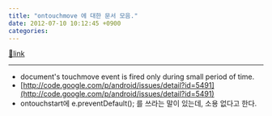 ```yaml
---
title: "ontouchmove 에 대한 문서 모음."
date: 2012-07-10 10:12:45 +0900
categories: 
---
```

[🔗link](http://www.mins01.com/mh/tech/read/784)
***


- document's touchmove event is fired only during small period of time.
- [http://code.google.com/p/android/issues/detail?id=5491](http://code.google.com/p/android/issues/detail?id=5491)
- ontouchstart에 e.preventDefault(); 를 쓰라는 말이 있는데, 소용 없다고 한다.



